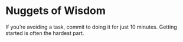 # Nuggets of Wisdom

If you’re avoiding a task, commit to doing it for just 10 minutes. Getting started is often the hardest part.

